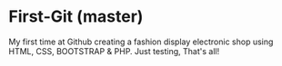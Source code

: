 # First-Git (master)
My first time at Github creating a fashion display electronic shop using HTML, CSS, BOOTSTRAP & PHP.
Just testing, That's all!

